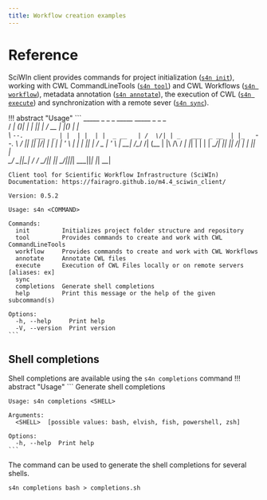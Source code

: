```yaml
--- 
title: Workflow creation examples
---
```


# Reference
SciWIn client provides commands for project initialization ([`s4n init`](init.md)), working with CWL CommandLineTools ([`s4n tool`](tool.md)) and CWL Workflows ([`s4n workflow`](workflow.md)), metadata annotation ([`s4n annotate`](annotate.md)), the execution of CWL ([`s4n execute`](execute.md)) and synchronization with a remote sever ([`s4n sync`](sync.md)).

!!! abstract "Usage"
    ```
     _____        _  _    _  _____         _____  _  _               _   
    /  ___|      (_)| |  | ||_   _|       /  __ \| |(_)             | |   
    \ `--.   ___  _ | |  | |  | |  _ __   | /  \/| | _   ___  _ __  | |_  
     `--. \ / __|| || |/\| |  | | | '_ \  | |    | || | / _ \| '_ \ | __|
    /\__/ /| (__ | |\  /\  / _| |_| | | | | \__/\| || ||  __/| | | || |_  
    \____/  \___||_| \/  \/  \___/|_| |_|  \____/|_||_| \___||_| |_| \__|
    
    Client tool for Scientific Workflow Infrastructure (SciWIn)
    Documentation: https://fairagro.github.io/m4.4_sciwin_client/
    
    Version: 0.5.2
    
    Usage: s4n <COMMAND>
    
    Commands:
      init         Initializes project folder structure and repository
      tool         Provides commands to create and work with CWL CommandLineTools
      workflow     Provides commands to create and work with CWL Workflows
      annotate     Annotate CWL files
      execute      Execution of CWL Files locally or on remote servers [aliases: ex]
      sync         
      completions  Generate shell completions
      help         Print this message or the help of the given subcommand(s)
    
    Options:
      -h, --help     Print help
      -V, --version  Print version
    ```

## Shell completions
Shell completions are available using the `s4n completions` command
!!! abstract "Usage"
    ``` 
    Generate shell completions

    Usage: s4n completions <SHELL>

    Arguments:
      <SHELL>  [possible values: bash, elvish, fish, powershell, zsh]

    Options:
      -h, --help  Print help
    ```
The command can be used to generate the shell completions for several shells.
```
s4n completions bash > completions.sh
```
